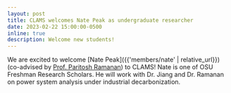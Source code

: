 ```yaml
---
layout: post
title: CLAMS welcomes Nate Peak as undergraduate researcher
date: 2023-02-22 15:00:00-0500
inline: true
description: Welcome new students!
---
```


We are excited to welcome [Nate Peak]({{'members/nate' | relative_url}}) (co-advised by [Prof. Paritosh Ramanan](https://paritoshpr.github.io)) to CLAMS! Nate is one of OSU Freshman Research Scholars. He will work with Dr. Jiang and Dr. Ramanan on power system analysis under industrial decarbonization.